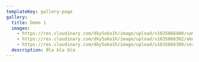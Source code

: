 ```yaml
---
templateKey: gallery-page
gallery:
  title: Demo 1
  images:
    - https://res.cloudinary.com/dky5oko1h/image/upload/v1635866400/sample.jpg
    - https://res.cloudinary.com/dky5oko1h/image/upload/v1635866302/about_b5ced1.jpg
    - https://res.cloudinary.com/dky5oko1h/image/upload/v1635866300/services_gycc3d.jpg
  description: Bla bla bla
---
```

